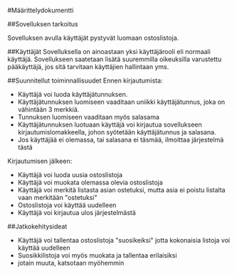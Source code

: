 #Määrittelydokumentti

##Sovelluksen tarkoitus

Sovelluksen avulla käyttäjät pystyvät luomaan ostoslistoja.


##Käyttäjät
Sovelluksella on ainoastaan yksi käyttäjärooli eli normaali käyttäjä. Sovellukseen saatetaan lisätä suuremmilla oikeuksilla varustettu pääkäyttäjä, jos sitä tarvitaan käyttäjien hallintaan yms.


##Suunnitellut toiminnallisuudet
Ennen kirjautumista:
- Käyttäjä voi luoda käyttäjätunnuksen.
- Käyttäjätunnuksen luomiseen vaaditaan uniikki käyttäjätunnus, joka on vähintään 3 merkkiä.
- Tunnuksen luomiseen vaaditaan myös salasama
- Käyttäjätunnuksen luotuaan käyttäjä voi kirjautua sovellukseen kirjautumislomakkeella, johon syötetään käyttäjätunnus ja salasana.
- Jos käyttäjää ei olemassa, tai salasana ei täsmää, ilmoittaa järjestelmä tästä

Kirjautumisen jälkeen:
- Käyttäjä voi luoda uusia ostoslistoja
- Käyttäjä voi muokata olemassa olevia ostoslistoja
- Käyttäjä voi merkitä listasta asian ostetuksi, mutta asia ei poistu listalta vaan merkitään "ostetuksi"
- Ostoslistoja voi käyttää uudelleen
- Käyttäjä voi kirjautua ulos järjestelmästä


##Jatkokehitysideat
- Käyttäjä voi tallentaa ostoslistoja "suosikeiksi" jotta kokonaisia listoja voi käyttää uudelleen
- Suosikkilistoja voi myös muokata ja tallentaa erilaisiksi
- jotain muuta, katsotaan myöhemmin
